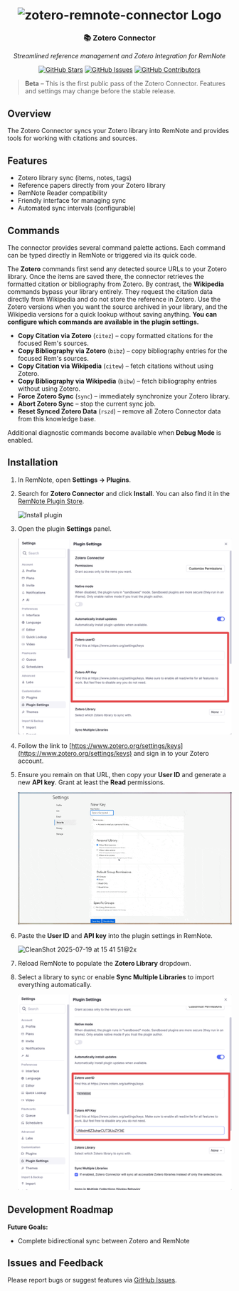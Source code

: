 <h1 align="center">
    <img src="https://raw.githubusercontent.com/coldenate/zotero-remnote-connector/main/assets/logo.svg" alt="zotero-remnote-connector Logo" height="200px">
</h1>

<h3 align="center">
    📚 Zotero Connector
</h3>
<p align="center">
    <i>Streamlined reference management and Zotero Integration for RemNote</i>
</p>

<p align="center">
    <a href="https://github.com/coldenate/zotero-remnote-connector/stargazers"><img src="https://img.shields.io/github/stars/coldenate/zotero-remnote-connector?colorA=363a4f&colorB=b7bdf8&style=for-the-badge" alt="GitHub Stars"></a>
    <a href="https://github.com/coldenate/zotero-remnote-connector/issues"><img src="https://img.shields.io/github/issues/coldenate/zotero-remnote-connector?colorA=363a4f&colorB=f5a97f&style=for-the-badge" alt="GitHub Issues"></a>
    <a href="https://github.com/coldenate/zotero-remnote-connector/contributors"><img src="https://img.shields.io/github/contributors/coldenate/zotero-remnote-connector?colorA=363a4f&colorB=a6da95&style=for-the-badge" alt="GitHub Contributors"></a>
</p>

> **Beta** – This is the first public pass of the Zotero Connector. Features and settings may change before the stable release.

## Overview

The Zotero Connector syncs your Zotero library into RemNote and provides tools for working with citations and sources.

## Features

-   Zotero library sync (items, notes, tags)
-   Reference papers directly from your Zotero library
-   RemNote Reader compatibility
-   Friendly interface for managing sync
-   Automated sync intervals (configurable)

## Commands

The connector provides several command palette actions. Each command can be typed directly in RemNote or triggered via its quick code.

The **Zotero** commands first send any detected source URLs to your Zotero library. Once the items are saved there, the connector retrieves the formatted citation or bibliography from Zotero. By contrast, the **Wikipedia** commands bypass your library entirely. They request the citation data directly from Wikipedia and do not store the reference in Zotero. Use the Zotero versions when you want the source archived in your library, and the Wikipedia versions for a quick lookup without saving anything. **You can configure which commands are available in the plugin settings.**

-   **Copy Citation via Zotero** (`citez`) – copy formatted citations for the focused Rem's sources.
    <!-- ![Citation via Zotero](.github/assets/citez.gif) -->
-   **Copy Bibliography via Zotero** (`bibz`) – copy bibliography entries for the focused Rem's sources.
    <!-- ![Bibliography via Zotero](.github/assets/bibz.gif) -->
-   **Copy Citation via Wikipedia** (`citew`) – fetch citations without using Zotero.
    <!-- ![Citation via Wikipedia](.github/assets/citew.gif) -->
-   **Copy Bibliography via Wikipedia** (`bibw`) – fetch bibliography entries without using Zotero.
    <!-- ![Bibliography via Wikipedia](.github/assets/bibw.gif) -->
-   **Force Zotero Sync** (`sync`) – immediately synchronize your Zotero library.
-   **Abort Zotero Sync** – stop the current sync job.
-   **Reset Synced Zotero Data** (`rszd`) – remove all Zotero Connector data from this knowledge base.

Additional diagnostic commands become available when **Debug Mode** is enabled.

## Installation

1. In RemNote, open **Settings → Plugins**.
2. Search for **Zotero Connector** and click **Install**. You can also find it in the [RemNote Plugin Store](https://www.remnote.com/plugins/zotero).

    ![Install plugin](.github/assets/install_plugin.png)

3. Open the plugin **Settings** panel.

    ![Plugin settings](.github/assets/focus_settings.png)

4. Follow the link to [https://www.zotero.org/settings/keys](https://www.zotero.org/settings/keys) and sign in to your Zotero account.
5. Ensure you remain on that URL, then copy your **User ID** and generate a new **API key**. Grant at least the **Read** permissions.

    ![Generating key](.github/assets/what_scopes.gif)

6. Paste the **User ID** and **API key** into the plugin settings in RemNote.

    <img width="1970" height="558" alt="CleanShot 2025-07-19 at 15 41 51@2x" src="https://github.com/user-attachments/assets/5d692152-c594-45c0-b8ec-96f72c70d4a2" />

8. Reload RemNote to populate the **Zotero Library** dropdown.
9. Select a library to sync or enable **Sync Multiple Libraries** to import everything automatically.

    ![Final Settings](.github/assets/final.png)

<!--
## Settings Reference

-   **Zotero UserID** – your Zotero account ID from the Zotero API settings page.
-   **Zotero API Key** – API key generated for the connector.
-   **Zotero Library** – library to sync (appears after an app reload).
-   **Sync Multiple Libraries** – syncs all accessible libraries when enabled.
-   **Items in Multiple Collections Display Behavior** – choose `Portal` to link all instances of an item or `Reference` to create separate copies in each collection.
-   **Disable Auto Sync** – prevents automatic synchronization every five minutes.
-   **Simple Syncing Mode** – skips metadata (notes, dates, etc.) when importing items.
-   **Auto Sort Library Rem** – adds the Auto Sort powerup to the library page.
-   **Citation Format** – formatting style for citations and bibliographies (APA, MLA, etc.).
-   **Citation Source** – choose where citation data comes from (`Zotero`, `Wikipedia`, or `Both`).
-   **Debug Mode (Zotero Connector)** – exposes extra diagnostic commands and enables verbose logging. (please use this when reporting bugs and sending console logs! 🙏)
-   **Select Next Key** – key to move down in the citation finder widget.
-   **Select Previous Key** – key to move up in the citation finder widget.
-   **Select Item Key** – key to insert the selected citation.
-   **Escape Key** – key to close the citation finder widget.
-   -->

## Development Roadmap

**Future Goals:**

-   Complete bidirectional sync between Zotero and RemNote

## Issues and Feedback

Please report bugs or suggest features via [GitHub Issues](https://github.com/coldenate/zotero-remnote-connector/issues).
